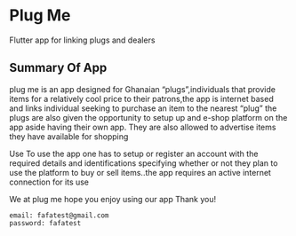 # Plug Me

Flutter app for linking plugs and dealers

## Summary Of App

plug me is an app designed for Ghanaian “plugs”,individuals that provide items for a relatively cool price to their patrons,the app is internet based and links individual seeking to purchase an item to the nearest “plug” the plugs are also given the opportunity to setup up and e-shop platform on the app aside having their own app. They are also allowed to advertise items they have available for shopping  

Use 
To use the app one has to setup or register an account with the required details and identifications specifying whether or not they plan to use the platform to buy or sell items..the app requires an active internet connection for its use
 
We at plug me hope you enjoy using our app Thank you!


```Login Details
email: fafatest@gmail.com
password: fafatest

```

